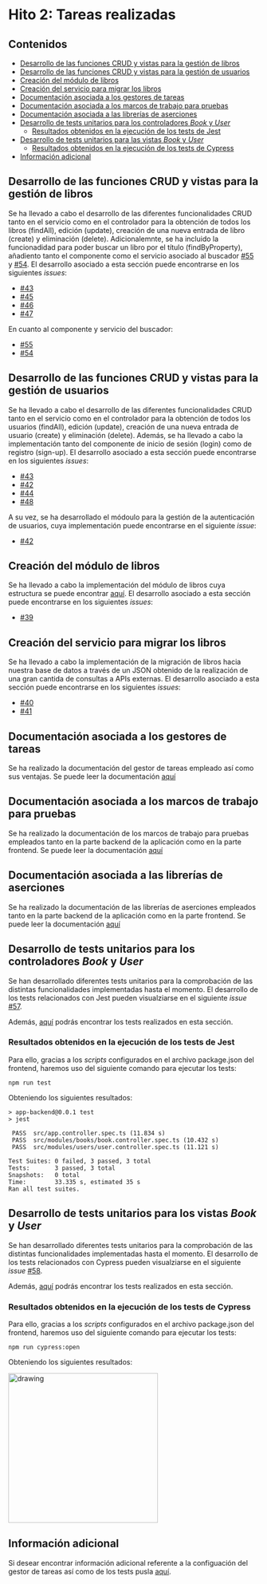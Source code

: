 # Hito 2: Tareas realizadas

## Contenidos

- [Desarrollo de las funciones CRUD y vistas para la gestión de libros](#crudBooks)
- [Desarrollo de las funciones CRUD y vistas para la gestión de usuarios](#crudUsers)
- [Creación del módulo de libros](#moduloLibros)
- [Creación del servicio para migrar los libros](#migrarLibros)
- [Documentación asociada a los gestores de tareas](#gestores)
- [Documentación asociada a los marcos de trabajo para pruebas](#frameworks)
- [Documentación asociada a las librerías de aserciones](#librerias)
- [Desarrollo de tests unitarios para los controladores _Book_ y _User_](#test1)
    - [Resultados obtenidos en la ejecución de los tests de Jest](#test11)
- [Desarrollo de tests unitarios para las vistas _Book_ y _User_](#test2)
    - [Resultados obtenidos en la ejecución de los tests de Cypress](#test22)
- [Información adicional](#info)

<a name="crudBooks"></a>

## Desarrollo de las funciones CRUD y vistas para la gestión de libros

Se ha llevado a cabo el desarrollo de las diferentes funcionalidades CRUD tanto en el servicio como en el controlador para la obtención de todos los libros (findAll), edición (update), creación de una nueva entrada de libro (create) y eliminación (delete). Adicionalemnte, se ha incluido la funcionadidad para poder buscar un libro por el título (findByProperty), añadiento tanto el componente como el servicio asociado al buscador [#55](https://github.com/sergiomesasyelamos2000/CC-Proyecto-22-23/issues/55) y [#54](https://github.com/sergiomesasyelamos2000/CC-Proyecto-22-23/issues/54). El desarrollo asociado a esta sección puede encontrarse en los siguientes _issues_:

- [#43](https://github.com/sergiomesasyelamos2000/CC-Proyecto-22-23/issues/43)
- [#45](https://github.com/sergiomesasyelamos2000/CC-Proyecto-22-23/issues/45)
- [#46](https://github.com/sergiomesasyelamos2000/CC-Proyecto-22-23/issues/46)
- [#47](https://github.com/sergiomesasyelamos2000/CC-Proyecto-22-23/issues/47)

En cuanto al componente y servicio del buscador:

- [#55](https://github.com/sergiomesasyelamos2000/CC-Proyecto-22-23/issues/55)
- [#54](https://github.com/sergiomesasyelamos2000/CC-Proyecto-22-23/issues/54)

<a name="crudUsers"></a>

## Desarrollo de las funciones CRUD y vistas para la gestión de usuarios

Se ha llevado a cabo el desarrollo de las diferentes funcionalidades CRUD tanto en el servicio como en el controlador para la obtención de todos los usuarios (findAll), edición (update), creación de una nueva entrada de usuario (create) y eliminación (delete). Además, se ha llevado a cabo la implementación tanto del componente de inicio de sesión (login) como de registro (sign-up). El desarrollo asociado a esta sección puede encontrarse en los siguientes _issues_:

- [#43](https://github.com/sergiomesasyelamos2000/CC-Proyecto-22-23/issues/43)
- [#42](https://github.com/sergiomesasyelamos2000/CC-Proyecto-22-23/issues/42)
- [#44](https://github.com/sergiomesasyelamos2000/CC-Proyecto-22-23/issues/44)
- [#48](https://github.com/sergiomesasyelamos2000/CC-Proyecto-22-23/issues/48)

A su vez, se ha desarrollado el módoulo para la gestión de la autenticación de usuarios, cuya implementación puede encontrarse en el siguiente _issue_:

- [#42](https://github.com/sergiomesasyelamos2000/CC-Proyecto-22-23/issues/42)

<a name="moduloLibros"></a>

## Creación del módulo de libros

Se ha llevado a cabo la implementación del módulo de libros cuya estructura se puede encontrar [aquí](./../../backend/src/modules/books/book.entity.ts). El desarrollo asociado a esta sección puede encontrarse en los siguientes _issues_:

- [#39](https://github.com/sergiomesasyelamos2000/CC-Proyecto-22-23/issues/39)


<a name="migrarLibros"></a>

## Creación del servicio para migrar los libros

Se ha llevado a cabo la implementación de la migración de libros hacia nuestra base de datos a través de un JSON obtenido de la realización de una gran cantida de consultas a APIs externas. El desarrollo asociado a esta sección puede encontrarse en los siguientes _issues_:

- [#40](https://github.com/sergiomesasyelamos2000/CC-Proyecto-22-23/issues/40)
- [#41](https://github.com/sergiomesasyelamos2000/CC-Proyecto-22-23/issues/41)


<a name="gestores"></a>

## Documentación asociada a los gestores de tareas

Se ha realizado la documentación del gestor de tareas empleado así como sus ventajas. Se puede leer la documentación [aquí](hito2-1.md)


<a name="frameworks"></a>

## Documentación asociada a los marcos de trabajo para pruebas

Se ha realizado la documentación de los marcos de trabajo para pruebas empleados tanto en la parte backend de la aplicación como en la parte frontend. Se puede leer la documentación [aquí](hito2-2.md)


<a name="librerias"></a>

## Documentación asociada a las librerías de aserciones

Se ha realizado la documentación de las librerías de aserciones empleados tanto en la parte backend de la aplicación como en la parte frontend. Se puede leer la documentación [aquí](hito2-3.md)


<a name="test1"></a>

## Desarrollo de tests unitarios para los controladores _Book_ y _User_

Se han desarrollado diferentes tests unitarios para la comprobación de las distintas funcionalidades implementadas hasta el momento.
El desarrollo de los tests relacionados con Jest pueden visualziarse en el siguiente _issue_ [#57](https://github.com/sergiomesasyelamos2000/CC-Proyecto-22-23/issues/57).

Además, [aquí](hito2-4-1.md) podrás encontrar los tests realizados en esta sección.

<a name="test11"></a>

### Resultados obtenidos en la ejecución de los tests de Jest

Para ello, gracias a los _scripts_ configurados en el archivo package.json del frontend, haremos uso del siguiente comando para ejecutar los tests:

```
npm run test
```

Obteniendo los siguientes resultados:


```
> app-backend@0.0.1 test
> jest

 PASS  src/app.controller.spec.ts (11.834 s)
 PASS  src/modules/books/book.controller.spec.ts (10.432 s)
 PASS  src/modules/users/user.controller.spec.ts (11.121 s)

Test Suites: 0 failed, 3 passed, 3 total
Tests:       3 passed, 3 total
Snapshots:   0 total
Time:        33.335 s, estimated 35 s
Ran all test suites.
```

<a name="test2"></a>

## Desarrollo de tests unitarios para los vistas _Book_ y _User_

Se han desarrollado diferentes tests unitarios para la comprobación de las distintas funcionalidades implementadas hasta el momento.
El desarrollo de los tests relacionados con Cypress pueden visualziarse en el siguiente _issue_ [#58](https://github.com/sergiomesasyelamos2000/CC-Proyecto-22-23/issues/58).

Además, [aquí](hito2-4-2.md) podrás encontrar los tests realizados en esta sección.

<a name="test22"></a>

### Resultados obtenidos en la ejecución de los tests de Cypress

Para ello, gracias a los _scripts_ configurados en el archivo package.json del frontend, haremos uso del siguiente comando para ejecutar los tests:

```
npm run cypress:open
```

Obteniendo los siguientes resultados:

<img src="./../docs/img/testCypress.png" alt="drawing" width="300"/>

<a name="info"></a>

## Información adicional

Si desear encontrar información adicional referente a la configuación del gestor de tareas así como de los tests pusla [aquí](hito2-4-3.md).



